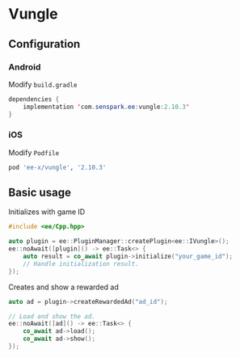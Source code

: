 # Vungle
## Configuration
### Android
Modify `build.gradle`
```java
dependencies {
    implementation 'com.senspark.ee:vungle:2.10.3'
}
```

### iOS
Modify `Podfile`
```ruby
pod 'ee-x/vungle', '2.10.3'
```

## Basic usage
Initializes with game ID
```cpp
#include <ee/Cpp.hpp>

auto plugin = ee::PluginManager::createPlugin<ee::IVungle>();
ee::noAwait([plugin]() -> ee::Task<> {
    auto result = co_await plugin->initialize("your_game_id");
    // Handle initialization result.
});
```

Creates and show a rewarded ad
```cpp
auto ad = plugin->createRewardedAd("ad_id");

// Load and show the ad.
ee::noAwait([ad]() -> ee::Task<> {
    co_await ad->load();
    co_await ad->show();
});
```